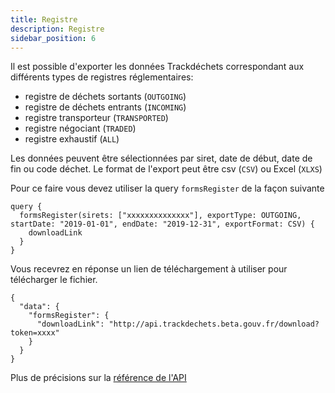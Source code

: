 ```yaml
---
title: Registre
description: Registre
sidebar_position: 6
---
```


Il est possible d'exporter les données Trackdéchets correspondant aux différents types de registres réglementaires:
* registre de déchets sortants (`OUTGOING`)
* registre de déchets entrants (`INCOMING`)
* registre transporteur (`TRANSPORTED`)
* registre négociant (`TRADED`)
* registre exhaustif (`ALL`)

Les données peuvent être sélectionnées par siret, date de début, date de fin ou code déchet. Le format de l'export peut être csv (`CSV`) ou Excel (`XLXS`)

Pour ce faire vous devez utiliser la query `formsRegister` de la façon suivante

```
query {
  formsRegister(sirets: ["xxxxxxxxxxxxxx"], exportType: OUTGOING, startDate: "2019-01-01", endDate: "2019-12-31", exportFormat: CSV) {
    downloadLink
  }
}
```

Vous recevrez en réponse un lien de téléchargement à utiliser pour télécharger le fichier.

```
{
  "data": {
    "formsRegister": {
      "downloadLink": "http://api.trackdechets.beta.gouv.fr/download?token=xxxx"
    }
  }
}

```

Plus de précisions sur la [référence de l'API](./api-reference)


